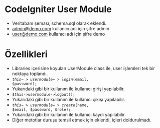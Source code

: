 # CodeIgniter User Module

- Veritabanı şeması, schema.sql olarak eklendi.
- admin@demo.com kullanıcı adı için şifre admin
- user@demo.com kullanıcı adı için şifre demo

# Özellikleri

- Libraries içerisine koyulan UserModule class ile, user işlemleri tek bir noktaya toplandı.
- <code>$this->usermodule->login($email, $password);</code>
- Yukarıdaki gibi bir kullanım ile kullanıcı girişi yapılabilir.
- <code>$this->usermodule->logout();</code>
- Yukarıdaki gibi bir kullanım ile kullanıcı çıkışı yapılabilir.
- <code>$this->usermodule->create($name, $email, $password, $role);</code>
- Yukarıdaki gibi bir kullanım ile kullanıcı kaydı yapılabilir.
- Diğer metotlar duruşu temsil etmek için eklendi, içleri doldurulmadı.